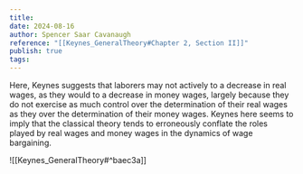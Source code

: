 ```yaml
---
title: 
date: 2024-08-16
author: Spencer Saar Cavanaugh
reference: "[[Keynes_GeneralTheory#Chapter 2, Section II]]"
publish: true
tags: 
---
```


Here, Keynes suggests that laborers may not actively to a decrease in real wages, as they would to a decrease in money wages, largely because they do not exercise as much control over the determination of their real wages as they over the determination of their money wages. Keynes here seems to imply that the classical theory tends to erroneously conflate the roles played by real wages and money wages in the dynamics of wage bargaining. 

![[Keynes_GeneralTheory#^baec3a]]